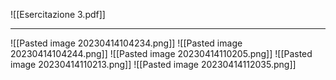 ![[Esercitazione 3.pdf]]

---

![[Pasted image 20230414104234.png]]
![[Pasted image 20230414104244.png]]
![[Pasted image 20230414110205.png]]
![[Pasted image 20230414110213.png]]
![[Pasted image 20230414112035.png]]